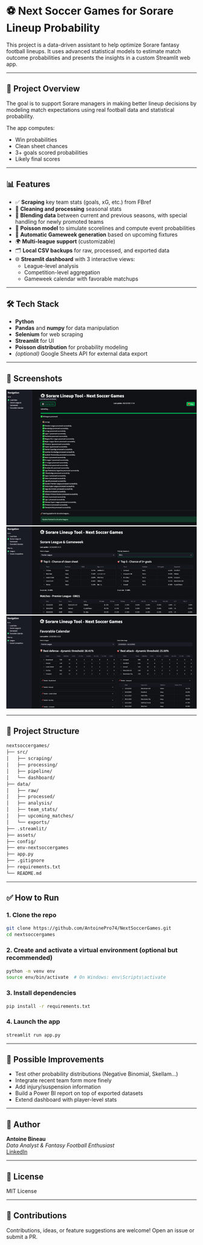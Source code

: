 # ⚽ Next Soccer Games for Sorare Lineup Probability

This project is a data-driven assistant to help optimize Sorare fantasy football lineups. It uses advanced statistical models to estimate match outcome probabilities and presents the insights in a custom Streamlit web app.

---

## 🚀 Project Overview

The goal is to support Sorare managers in making better lineup decisions by modeling match expectations using real football data and statistical probability.

The app computes:

- Win probabilities
- Clean sheet chances
- 3+ goals scored probabilities
- Likely final scores

---

## 📊 Features

- ✅ **Scraping** key team stats (goals, xG, etc.) from FBref
- 🧹 **Cleaning and processing** seasonal stats
- 🧠 **Blending data** between current and previous seasons, with special handling for newly promoted teams
- 🔄 **Poisson model** to simulate scorelines and compute event probabilities
- 📆 **Automatic Gameweek generation** based on upcoming fixtures
- 🌍 **Multi-league support** (customizable)
- 🗂️ **Local CSV backups** for raw, processed, and exported data
- 🌐 **Streamlit dashboard** with 3 interactive views:
  - League-level analysis
  - Competition-level aggregation
  - Gameweek calendar with favorable matchups

---

## 🛠️ Tech Stack

- **Python**
- **Pandas** and **numpy** for data manipulation
- **Selenium** for web scraping
- **Streamlit** for UI
- **Poisson distribution** for probability modeling
- _(optional)_ Google Sheets API for external data export

---

## 📸 Screenshots

![Load data](./assets/load_data.png)
![Gameweek](./assets/gameweek.png)
![Calendar](./assets/calendar.png)

---

## 📁 Project Structure

```bash
nextsoccergames/
├── src/
│   ├── scraping/
│   ├── processing/
│   ├── pipeline/
│   └── dashboard/
├── data/
│   ├── raw/
│   ├── processed/
│   ├── analysis/
│   ├── team_stats/
│   ├── upcoming_matches/
│   └── exports/
├── .streamlit/
├── assets/
├── config/
├── env-nextsoccergames
├── app.py
├── .gitignore
├── requirements.txt
└── README.md
```

---

## ✅ How to Run

### 1. Clone the repo

```bash
git clone https://github.com/AntoinePro74/NextSoccerGames.git
cd nextsoccergames
```

### 2. Create and activate a virtual environment (optional but recommended)

```bash
python -m venv env
source env/bin/activate  # On Windows: env\Scripts\activate
```

### 3. Install dependencies

```bash
pip install -r requirements.txt
```

### 4. Launch the app

```bash
streamlit run app.py
```

---

## 📌 Possible Improvements

- Test other probability distributions (Negative Binomial, Skellam…)
- Integrate recent team form more finely
- Add injury/suspension information
- Build a Power BI report on top of exported datasets
- Extend dashboard with player-level stats

---

## 🙋 Author

**Antoine Bineau**  
_Data Analyst & Fantasy Football Enthusiast_  
[LinkedIn](https://www.linkedin.com/in/antoine-bineau/)

---

## 📝 License

MIT License

---

## 🤝 Contributions

Contributions, ideas, or feature suggestions are welcome! Open an issue or submit a PR.
